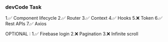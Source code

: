 ### devCode Task
1.✅ Component lifecycle
2.✅ Router
3.✅ Context
4.✅ Hooks
5.❌ Token
6.✅ Rest APIs
7.✅ Axios

OPTIONAL :
1.✅ Firebase login
2.❌ Pagination
3.❌ Infinite scroll
